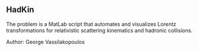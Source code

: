 ## HadKin 

The problem is a MatLab script that automates and visualizes Lorentz transformations for relativistic scattering kinematics and hadronic collisions.

Author: George Vassilakopoulos
